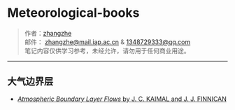 # Meteorological-books
> 作者：[zhangzhe](https://philosopherz.github.io/)  
  邮件： zhangzhe@mail.iap.ac.cn & 1348729333@qq.com  
  笔记内容仅供学习参考，未经允许，请勿用于任何商业用途。
---
## 大气边界层
- [*Atmospheric Boundary Layer Flows* by J. C. KAIMAL and J. J. FINNICAN](Atmospheric-boundary-layer/Atmospheric-Boundary-Layer-Flows.pdf)
